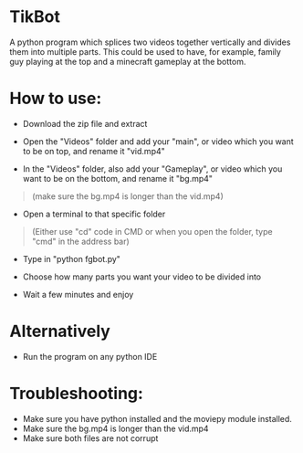 # TikBot
A python program which splices two videos together vertically and divides them into multiple parts. This could be used to have, for example, family guy playing at the top and a minecraft gameplay at the bottom.


# **How to use:**

- Download the zip file and extract

- Open the "Videos" folder and add your "main", or video which you want to be on top, and rename it "vid.mp4"

- In the "Videos" folder, also add your "Gameplay", or video which you want to be on the bottom, and rename it "bg.mp4" 
> (make sure the bg.mp4 is longer than the vid.mp4)

- Open a terminal to that specific folder 
> (Either use "cd" code in CMD or when you open the folder, type "cmd" in the address bar)

- Type in "python fgbot.py"

- Choose how many parts you want your video to be divided into

- Wait a few minutes and enjoy
 
 
# **Alternatively**

- Run the program on any python IDE

# **Troubleshooting:**

- Make sure you have python installed and the moviepy module installed.
- Make sure the bg.mp4 is longer than the vid.mp4
- Make sure both files are not corrupt
